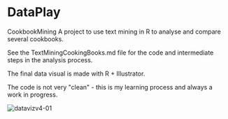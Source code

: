 # DataPlay
CookbookMining
A project to use text mining in R to analyse and compare several cookbooks.

See the TextMiningCookingBooks.md file for the code and intermediate steps in the analysis process.

The final data visual is made with R + Illustrator. 

The code is not very "clean" - this is my learning process and always a work in progress. 

![datavizv4-01](https://user-images.githubusercontent.com/22810662/45933189-cdd76f80-bf7f-11e8-83c6-b8baf0403aa2.png)

